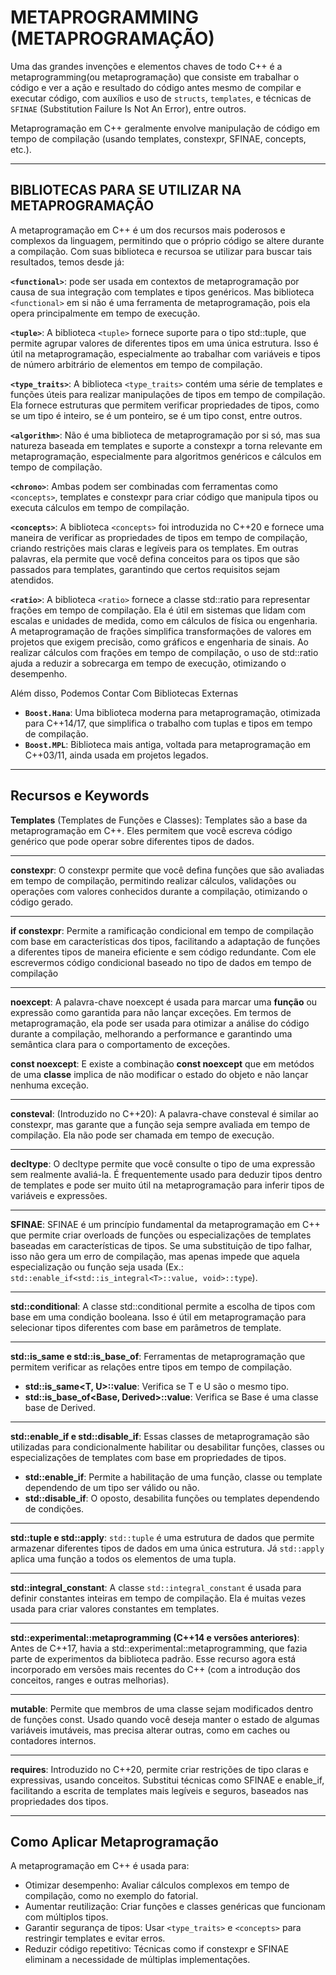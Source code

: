# METAPROGRAMMING (METAPROGRAMAÇÃO)

Uma das grandes invenções e elementos chaves de todo C++ é a metaprogramming(ou metaprogramação)
que consiste em trabalhar o código e ver a ação e resultado do código antes mesmo de compilar
e executar código, com auxílios e uso de `structs`, `templates`, e técnicas de `SFINAE`
(Substitution Failure Is Not An Error), entre outros.

Metaprogramação em C++ geralmente envolve manipulação de código em tempo de compilação
(usando templates, constexpr, SFINAE, concepts, etc.).

---

## BIBLIOTECAS PARA SE UTILIZAR NA METAPROGRAMAÇÃO

A metaprogramação em C++ é um dos recursos mais poderosos e complexos da linguagem, permitindo
que o próprio código se altere durante a compilação. Com suas biblioteca e recursoa se utilizar
para buscar tais resultados, temos desde já:

**`<functional>`**: pode ser usada em contextos de metaprogramação por causa de sua integração
com templates e tipos genéricos. Mas biblioteca `<functional>` em si não é uma ferramenta
de metaprogramação, pois ela opera principalmente em tempo de execução.

**`<tuple>`**: A biblioteca `<tuple>` fornece suporte para o tipo std::tuple, que permite agrupar
valores de diferentes tipos em uma única estrutura. Isso é útil na metaprogramação, especialmente
ao trabalhar com variáveis e tipos de número arbitrário de elementos em tempo de compilação.

**`<type_traits>`**: A biblioteca `<type_traits>` contém uma série de templates e funções úteis
para realizar manipulações de tipos em tempo de compilação. Ela fornece estruturas que permitem
verificar propriedades de tipos, como se um tipo é inteiro, se é um ponteiro, se é um tipo
const, entre outros.

**`<algorithm>`**: Não é uma biblioteca de metaprogramação por si só, mas sua natureza baseada
em templates e suporte a constexpr a torna relevante em metaprogramação, especialmente para
algoritmos genéricos e cálculos em tempo de compilação.

**`<chrono>`**: Ambas podem ser combinadas com ferramentas como `<concepts>`, templates e
constexpr para criar código que manipula tipos ou executa cálculos em tempo de compilação.

**`<concepts>`**: A biblioteca `<concepts>` foi introduzida no C++20 e fornece uma maneira de
verificar as propriedades de tipos em tempo de compilação, criando restrições mais claras e
legíveis para os templates. Em outras palavras, ela permite que você defina conceitos para os
tipos que são passados para templates, garantindo que certos requisitos sejam atendidos.

**`<ratio>`**: A biblioteca `<ratio>` fornece a classe std::ratio para representar frações
em tempo de compilação. Ela é útil em sistemas que lidam com escalas e unidades de medida,
como em cálculos de física ou engenharia. A metaprogramação de frações simplifica transformações
de valores em projetos que exigem precisão, como gráficos e engenharia de sinais.
Ao realizar cálculos com frações em tempo de compilação, o uso de std::ratio ajuda
a reduzir a sobrecarga em tempo de execução, otimizando o desempenho.

Além disso, Podemos Contar Com Bibliotecas Externas

- **`Boost.Hana`**: Uma biblioteca moderna para metaprogramação, otimizada para C++14/17,
  que simplifica o trabalho com tuplas e tipos em tempo de compilação.
- **`Boost.MPL`**: Biblioteca mais antiga, voltada para metaprogramação em C++03/11, ainda usada em projetos legados.

---

## Recursos e Keywords

**Templates** (Templates de Funções e Classes): Templates são a base da metaprogramação em C++.
Eles permitem que você escreva código genérico que pode operar sobre diferentes tipos de dados.

---

**constexpr**: O constexpr permite que você defina funções que são avaliadas em tempo de
compilação, permitindo realizar cálculos, validações ou operações com valores conhecidos
durante a compilação, otimizando o código gerado.

---

**if constexpr**: Permite a ramificação condicional em tempo de compilação com base em
características dos tipos, facilitando a adaptação de funções a diferentes tipos de maneira
eficiente e sem código redundante. Com ele escrevermos código condicional baseado no
tipo de dados em tempo de compilação

---

**noexcept**: A palavra-chave noexcept é usada para marcar uma **função** ou expressão como
garantida para não lançar exceções. Em termos de metaprogramação, ela pode ser usada para otimizar
a análise do código durante a compilação, melhorando a performance e garantindo uma semântica clara
para o comportamento de exceções.

**const noexcept**: E existe a combinação **const noexcept** que em metódos de uma **classe**
implica de não modificar o estado do objeto e não lançar nenhuma exceção.

---

**consteval**: (Introduzido no C++20): A palavra-chave consteval é similar ao constexpr,
mas garante que a função seja sempre avaliada em tempo de compilação. Ela não pode ser chamada
em tempo de execução.

---

**decltype**: O decltype permite que você consulte o tipo de uma expressão sem realmente avaliá-la.
É frequentemente usado para deduzir tipos dentro de templates e pode ser muito útil na
metaprogramação para inferir tipos de variáveis e expressões.

---

**SFINAE**: SFINAE é um princípio fundamental da metaprogramação em C++ que permite criar overloads
de funções ou especializações de templates baseadas em características de tipos. Se uma substituição
de tipo falhar, isso não gera um erro de compilação, mas apenas impede que aquela especialização ou
função seja usada (Ex.: `std::enable_if<std::is_integral<T>::value, void>::type`).

---

**std::conditional**: A classe std::conditional permite a escolha de tipos com base em uma
condição booleana. Isso é útil em metaprogramação para selecionar tipos diferentes com base
em parâmetros de template.

---

**std::is_same e std::is_base_of**: Ferramentas de metaprogramação que permitem verificar
as relações entre tipos em tempo de compilação.

- **std::is_same<T, U>::value**: Verifica se T e U são o mesmo tipo.
- **std::is_base_of<Base, Derived>::value**: Verifica se Base é uma classe base de Derived.

---

**std::enable_if e std::disable_if**: Essas classes de metaprogramação são utilizadas para
condicionalmente habilitar ou desabilitar funções, classes ou especializações de templates
com base em propriedades de tipos.

- **std::enable_if**: Permite a habilitação de uma função, classe ou template dependendo de um tipo ser válido ou não.
- **std::disable_if**: O oposto, desabilita funções ou templates dependendo de condições.

---

**std::tuple e std::apply**: `std::tuple` é uma estrutura de dados que permite armazenar diferentes
tipos de dados em uma única estrutura. Já `std::apply` aplica uma função a todos os elementos de
uma tupla.

---

**std::integral_constant**: A classe `std::integral_constant` é usada para definir constantes
inteiras em tempo de compilação. Ela é muitas vezes usada para criar valores constantes em templates.

---

**std::experimental::metaprogramming (C++14 e versões anteriores)**: Antes de C++17, havia
a std::experimental::metaprogramming, que fazia parte de experimentos da biblioteca padrão.
Esse recurso agora está incorporado em versões mais recentes do C++ (com a introdução dos
conceitos, ranges e outras melhorias).

---

**mutable**: Permite que membros de uma classe sejam modificados dentro de funções const.
Usado quando você deseja manter o estado de algumas variáveis imutáveis, mas precisa alterar outras,
como em caches ou contadores internos.

---

**requires**: Introduzido no C++20, permite criar restrições de tipo claras e expressivas,
usando conceitos. Substitui técnicas como SFINAE e enable_if, facilitando a escrita de templates
mais legíveis e seguros, baseados nas propriedades dos tipos.

---

## Como Aplicar Metaprogramação

A metaprogramação em C++ é usada para:

- Otimizar desempenho: Avaliar cálculos complexos em tempo de compilação, como no exemplo do fatorial.
- Aumentar reutilização: Criar funções e classes genéricas que funcionam com múltiplos tipos.
- Garantir segurança de tipos: Usar `<type_traits>` e `<concepts>` para restringir templates e evitar erros.
- Reduzir código repetitivo: Técnicas como if constexpr e SFINAE eliminam a necessidade de múltiplas implementações.
